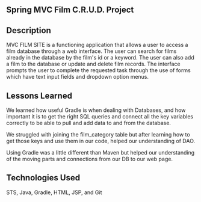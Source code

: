 ## Spring MVC Film C.R.U.D. Project



## Description
MVC FILM SITE is a functioning application that allows a user to access a film database through a web
interface. The user can search for films already in the database by the film's id or a keyword. The user
can also add a film to the database or update and delete film records. The interface prompts the user
to complete the requested task through the use of forms which have text input fields and dropdown option
menus.


## Lessons Learned

We learned how useful Gradle is when dealing with Databases, and how important it is to 
get the right SQL queries and connect all the key variables correctly to be able
to pull and add data to and from the database.

We struggled with joining the film_category table but after learning how to 
get those keys and use them in our code, helped our understanding of DAO.

Using Gradle was a little different than Maven but helped our understanding of
the moving parts and connections from our DB to our web page.


## Technologies Used

STS, Java, Gradle, HTML, JSP, and Git